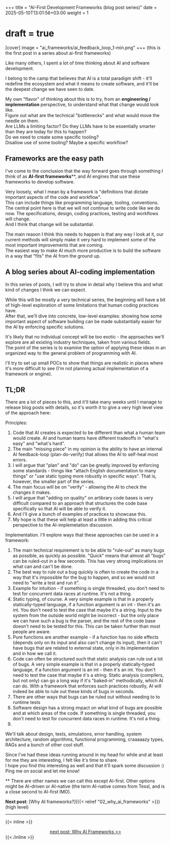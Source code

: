 +++
title = "AI-First Development Frameworks (blog post series)"
date = 2025-05-10T13:01:56+03:00
weight = 1
# draft = true
[cover]
  image = "ai_frameworks/ai_feedback_loop_1-min.png"
+++
(this is the first post in a series about ai-first frameworks)

Like many others, I spent a lot of time thinking about AI and software development.

I belong to the camp that believes that AI is a total paradigm shift - it'll redefine the ecosystem and what it means to
create software, and it'll be the deepest change we have seen to date.  

My own "flavor" of thinking about this is to try, from an **engineering / implementation** perspective, to understand what that change
would look like.  
Figure out what are the technical "bottlenecks" and what would move the needle on them.  
Are LLMs a limiting factor? Do they LLMs have to be essentially smarter than they are today for this to happen?  
Do we need to create some specific tooling?  
Disallow use of some tooling? Maybe a specific workflow?  

## Frameworks are the easy path
I've come to the conclusion that the way forward goes through something I think of as **AI-first frameworks****, and 
AI engines that use these frameworks to develop software.  

Very loosely, what I mean by a framework is "definitions that dictate important aspects of the code and workflow".  
This can include things like programming language, tooling, conventions.  
The central point here is that we will not continue to write code like we do now. The specifications, design, coding
practices, testing and workflows will change.  
And I think that change will be substantial.

The main reason I think this needs to happen is that any way I look at it, our current methods will simply make it very
hard to implement some of the most important improvements that are coming.  
The easiest way to make AI much more productive is to build the software in a way that "fits" the AI from the ground up.

## A blog series about AI-coding implementation
In this series of posts, I will try to show in detail why I believe this and what kind of changes I think we can expect.

While this will be mostly a very technical series, the beginning will have a bit of high-level exploration of some limitations that human coding practices have.  
After that, we'll dive into concrete, low-level examples: showing how some important aspect of software building can be made substantially easier for the AI by enforcing specific solutions.

It's likely that no individual concept will be too exotic - the approaches we'll explore are all existing industry techniques, taken from various fields.  
The point of the series is to examine the option of applying these ideas in an organized way to the general problem of programming with AI.

I'll try to set up small POCs to show that things are realistic in places where it's more difficult to see (I'm not planning
actual implementation of a framework or engine).

## TL;DR
There are a lot of pieces to this, and it'll take many weeks until I manage to release blog posts with details, so it's
worth it to give a very high level view of the approach here:

Principles:
1. Code that AI creates is expected to be different than what a human team would create. AI and human teams have
different tradeoffs in "what's easy" and "what's hard".
1. The main "missing piece" in my opinion is the ability to have an internal AI feedback-loop (plan-do-verify) that
allows the AI to self-heal most errors.
1. I will argue that "plan" and "do" can be greatly improved by enforcing some standards - things like "attach English
documentation to many things" or "use static typing more robustly in specific ways". That is, however, the smaller part
of the series.
1. The main focus will be on "verify" - allowing the AI to check the changes it makes.
1. I will argue that "adding on quality" on artibrary code bases is very difficult compared to an approach that
structures the code base specifically so that AI will be able to verify it.
1. And I'll give a bunch of examples of practices to showcase this.
1. My hope is that these will help at least a little in adding this critical perspective to the AI-implemetation
discussion.

Implementation. I'll explore ways that these approaches can be used in a framework:
1. The main technical requirement is to be able to "rule-out" as many bugs as possible, as quickly as possible. "Quick"
means that almost all "bugs" can be ruled-out in a few seconds. This has very strong implications on what can
and can't be done.
1. The best way to rule out a bug quickly is often to create the code in a way that it's impossible for the bug to
happen, and so we would not need to "write a test and run it".
  1. Example for intuition - if something is single threaded, you don't need to test for concurrent data races at
  runtime. It's not a thing.
  1. Static typing, of course. A very simple example is that in a properly statically-typed language, if a function
  argument is an int - then it's an int. You don't need to test the case that maybe it's a string. Input to the system
  from the outside world might be incorrect - but the only place we can have such a bug is the parser, and the rest of
  the code base doesn't need to be tested for this. This can be taken further than most people are aware.
  1. Pure functions are another example - if a function has no side effects (depends only on its input and also can't
  change its input), then it can't have bugs that are related to external state, only in its implementation and in how
  we call it.
1. Code can often be structured such that static analysis can rule out a lot of bugs. A very simple example is that in a
properly statically-typed language, if a function argument is an int - then it's an int. You don't need to test the case
that maybe it's a string. Static analysis (compilers, but not only) can go a long way if it's "baked-in" methodically,
which AI can do. With a framework that enforces such practices robustly, AI will indeed be able to rule out these kinds
of bugs in seconds.
1. There are other ways that bugs can be ruled out without needing to to runtime tests
1. Software design has a strong impact on what kind of bugs are possible and at which areas of the code. If something is
single threaded, you don't need to test for concurrent data races in runtime. It's not a thing.
1. 

We'll talk about design, tests, simulations, error handling, system architecture, random algorithms, 
functional programming, craaaaazy types, RAGs and a bunch of other cool stuff.  

Since I've had these ideas running around in my head for while and at least for me they are interesting, I felt like
it's time to share.  
I hope you find this interesting as well and that it'll spark some discussion :)  
Ping me on social and let me know!


** There are other names we can call this except AI-first. Other options might be AI-driven or AI-native (the term 
AI-native comes from Tessl, and is a close second to AI-first IMO).

**Next post**: [Why AI frameworks?]({{< relref "02_why_ai_frameworks" >}}) (high level)

---
{{< inline >}}
<div style="text-align: center; display: block; width: 100%;">
<a href="/posts/ai_frameworks/02_why_ai_frameworks">next post: Why AI Frameworks &gt;&gt;</a>
</div>
{{< /inline >}}
